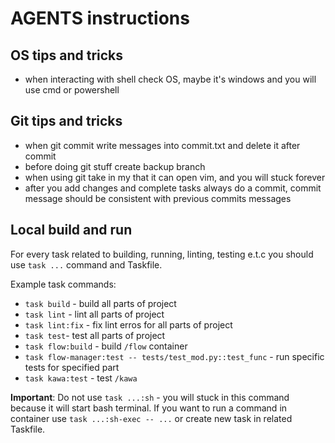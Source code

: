 # AGENTS instructions

## OS tips and tricks

* when interacting with shell check OS, maybe it's windows and you will use cmd or powershell

## Git tips and tricks

* when git commit write messages into commit.txt and delete it after commit
* before doing git stuff create backup branch
* when using git take in my that it can open vim, and you will stuck forever
* after you add changes and complete tasks always do a commit, commit message should be consistent with previous commits messages

## Local build and run

For every task related to building, running, linting, testing e.t.c you should use `task ...` command and Taskfile.

Example task commands:

- `task build` - build all parts of project
- `task lint` - lint all parts of project
- `task lint:fix` - fix lint erros for all parts of project
- `task test`- test all parts of project
- `task flow:build` - build `/flow` container
- `task flow-manager:test -- tests/test_mod.py::test_func` - run specific tests for specified part
- `task kawa:test` - test `/kawa`

**Important**: Do not use `task ...:sh` - you will stuck in this command because it will start bash terminal. If you want to run a command in container use `task ...:sh-exec -- ...` or create new task in related Taskfile.

